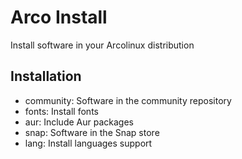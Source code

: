 # Arco Install

Install software in your Arcolinux distribution

## Installation

- community: Software in the community repository
- fonts: Install fonts
- aur: Include Aur packages
- snap: Software in the Snap store
- lang: Install languages support